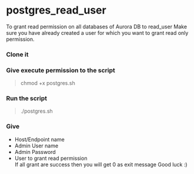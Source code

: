 # postgres_read_user
To grant read permission on all databases of Aurora DB to read_user
Make sure you have already created a user for which you want to grant read only permission.
### Clone it
### Give execute permission to the script
> chmod +x postgres.sh
### Run the script
> ./postgres.sh
### Give
 - Host/Endpoint name
 - Admin User name
 - Admin Password
 - User to grant read permission <br />
If all grant are success then you will get 0 as exit message 
Good luck :)
